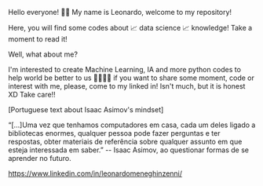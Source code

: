 Hello everyone! 👻👻
My name is Leonardo, welcome to my repository!

Here, you will find some codes about 📈 data science 📈 knowledge!
Take a moment to read it!

Well, what about me?

I'm interested to create Machine Learning, IA and more python codes to help world be better to us 🤖🤖🤖🤖
if you want to share some moment, code or interest with me, please, come to my linked in!
Isn't much, but it is honest XD
Take care!!

[Portuguese text about Isaac Asimov's mindset]

“[…]Uma vez que tenhamos computadores em casa, cada um deles ligado a bibliotecas enormes, 
qualquer pessoa pode fazer perguntas e ter respostas, obter materiais de referência sobre qualquer assunto em que esteja interessada em saber.”
-- Isaac Asimov, ao questionar formas de se aprender no futuro.

https://www.linkedin.com/in/leonardomeneghinzenni/
 
 
